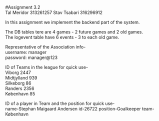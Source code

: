 #Assignment 3.2</br>
Tal Meridor 313261257 Stav Tsabari 316296912</br>

In this assignment we implement the backend part of the system. </br>

The DB tables tere are 4 games - 2 future games and 2 old games.</br>
The logevent table have 6 events - 3 to each old game.</br>

Representative of the Association info-</br>
username: manager</br>
password: manager@123</br>

ID of Teams in the league for quick use-</br>
Viborg 2447</br>
Midtjylland 939</br>
Silkeborg 86</br>
Randers 2356</br>
København 85</br>

ID of a player in Team and the position for quick use-</br>
name-Stephan Maigaard Andersen id-26722 position-Goalkeeper team-København
